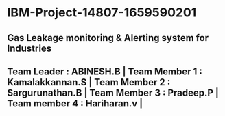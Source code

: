 # IBM-Project-14807-1659590201
Gas Leakage monitoring &amp; Alerting system for Industries
---------------------------------
Team Leader   : ABINESH.B        |
Team Member 1 : Kamalakkannan.S  |
Team Member 2 : Sargurunathan.B  |
Team Member 3 : Pradeep.P        |
Team member 4 : Hariharan.v      |
---------------------------------